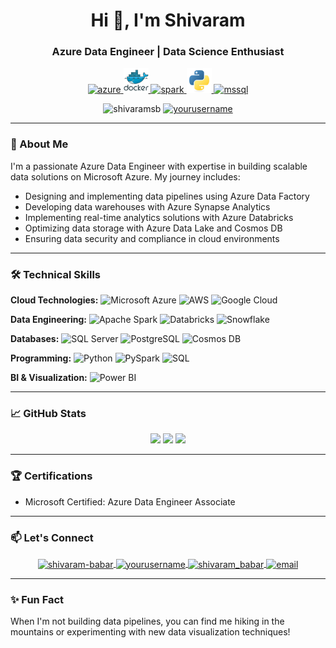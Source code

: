 <h1 align="center">Hi 👋, I'm Shivaram</h1>
<h3 align="center">Azure Data Engineer | Data Science Enthusiast</h3>

<p align="center">
  <a href="https://azure.microsoft.com/en-in/" target="_blank" rel="noreferrer">
    <img src="https://www.vectorlogo.zone/logos/microsoft_azure/microsoft_azure-icon.svg" alt="azure" width="40" height="40"/>
  </a>
  <a href="https://www.docker.com/" target="_blank" rel="noreferrer">
    <img src="https://raw.githubusercontent.com/devicons/devicon/master/icons/docker/docker-original-wordmark.svg" alt="docker" width="40" height="40"/>
  </a>
  <a href="https://spark.apache.org/" target="_blank" rel="noreferrer">
    <img src="https://www.vectorlogo.zone/logos/apache_spark/apache_spark-icon.svg" alt="spark" width="40" height="40"/>
  </a>
  <a href="https://www.python.org" target="_blank" rel="noreferrer">
    <img src="https://raw.githubusercontent.com/devicons/devicon/master/icons/python/python-original.svg" alt="python" width="40" height="40"/>
  </a>
  <a href="https://www.microsoft.com/en-us/sql-server" target="_blank" rel="noreferrer">
    <img src="https://www.svgrepo.com/show/303229/microsoft-sql-server-logo.svg" alt="mssql" width="40" height="40"/>
  </a>
</p>

<p align="center">
  <img src="https://komarev.com/ghpvc/?username=shivaramsb&label=Profile%20views&color=0e75b6&style=flat" alt="shivaramsb" /> 
  <a href="https://twitter.com/yourusername" target="blank">
    <img src="https://img.shields.io/twitter/follow/yourusername?logo=twitter&style=for-the-badge" alt="yourusername"/>
  </a>
</p>

---

### 🚀 About Me

I'm a passionate Azure Data Engineer with expertise in building scalable data solutions on Microsoft Azure. My journey includes:
- Designing and implementing data pipelines using Azure Data Factory
- Developing data warehouses with Azure Synapse Analytics
- Implementing real-time analytics solutions with Azure Databricks
- Optimizing data storage with Azure Data Lake and Cosmos DB
- Ensuring data security and compliance in cloud environments

---

### 🛠️ Technical Skills

**Cloud Technologies:**
![Microsoft Azure](https://img.shields.io/badge/Microsoft_Azure-0089D6?style=for-the-badge&logo=microsoft-azure&logoColor=white)
![AWS](https://img.shields.io/badge/AWS-%23FF9900.svg?style=for-the-badge&logo=amazon-aws&logoColor=white)
![Google Cloud](https://img.shields.io/badge/GoogleCloud-%234285F4.svg?style=for-the-badge&logo=google-cloud&logoColor=white)

**Data Engineering:**
![Apache Spark](https://img.shields.io/badge/Apache_Spark-FFFFFF?style=for-the-badge&logo=apachespark&logoColor=#E35A16)
![Databricks](https://img.shields.io/badge/Databricks-FF3621?style=for-the-badge&logo=databricks&logoColor=white)
![Snowflake](https://img.shields.io/badge/Snowflake-29B5E8?style=for-the-badge&logo=snowflake&logoColor=white)

**Databases:**
![SQL Server](https://img.shields.io/badge/Microsoft_SQL_Server-CC2927?style=for-the-badge&logo=microsoft-sql-server&logoColor=white)
![PostgreSQL](https://img.shields.io/badge/PostgreSQL-316192?style=for-the-badge&logo=postgresql&logoColor=white)
![Cosmos DB](https://img.shields.io/badge/Cosmos_DB-2CA5E0?style=for-the-badge&logo=azure-cosmos-db&logoColor=white)

**Programming:**
![Python](https://img.shields.io/badge/Python-3776AB?style=for-the-badge&logo=python&logoColor=white)
![PySpark](https://img.shields.io/badge/PySpark-E25A1C?style=for-the-badge&logo=apachespark&logoColor=white)
![SQL](https://img.shields.io/badge/SQL-4479A1?style=for-the-badge&logo=postgresql&logoColor=white)

**BI & Visualization:**
![Power BI](https://img.shields.io/badge/Power_BI-F2C811?style=for-the-badge&logo=powerbi&logoColor=black)

---

### 📈 GitHub Stats

<div align="center">
  <img height="180em" src="https://github-readme-stats.vercel.app/api?username=shivaramsb&show_icons=true&theme=radical&include_all_commits=true&count_private=true"/>
  <img height="180em" src="https://github-readme-stats.vercel.app/api/top-langs/?username=shivaramsb&layout=compact&langs_count=8&theme=radical"/>
  <img height="180em" src="https://github-readme-streak-stats.herokuapp.com/?user=shivaramsb&theme=radical"/>
</div>

---

### 🏆 Certifications
- Microsoft Certified: Azure Data Engineer Associate

---

### 📫 Let's Connect
<p align="center">
  <a href="" target="blank">
    <img align="center" src="https://raw.githubusercontent.com/rahuldkjain/github-profile-readme-generator/master/src/images/icons/Social/linked-in-alt.svg" alt="shivaram-babar" height="30" width="40" />
  </a>
  <a href="https://twitter.com/yourusername" target="blank">
    <img align="center" src="https://raw.githubusercontent.com/rahuldkjain/github-profile-readme-generator/master/src/images/icons/Social/twitter.svg" alt="yourusername" height="30" width="40" />
  </a>
  <a href="" target="blank">
    <img align="center" src="https://raw.githubusercontent.com/rahuldkjain/github-profile-readme-generator/master/src/images/icons/Social/instagram.svg" alt="shivaram_babar" height="30" width="40" />
  </a>
  <a href="">
    <img align="center" src="https://img.icons8.com/color/48/000000/gmail-new.png" alt="email" height="30" width="40" />
  </a>
</p>

---

### ✨ Fun Fact
When I'm not building data pipelines, you can find me hiking in the mountains or experimenting with new data visualization techniques!      
